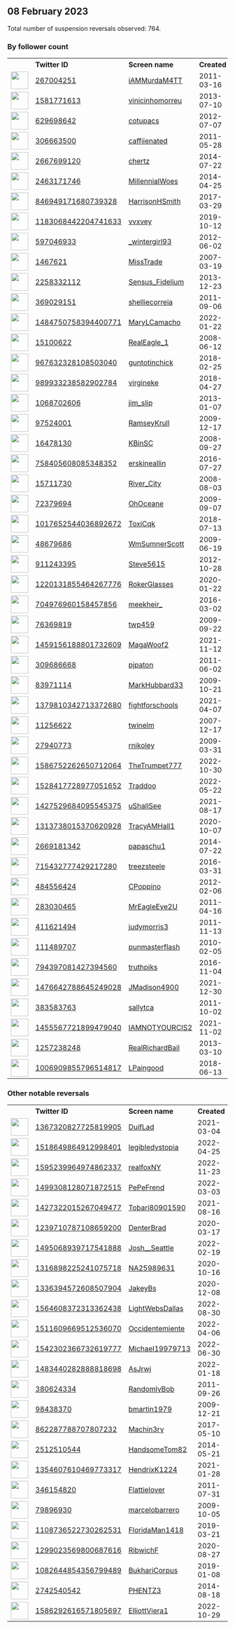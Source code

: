
## 08 February 2023
Total number of suspension reversals observed: 764.

### By follower count
<table><tr><th></th><th align="left">Twitter ID</th><th align="left">Screen name</th>
<th align="left">Created</th><th align="left">Status</th><th align="left">Suspended</th><th align="left">Followers</th>
<tr><td><a href="https://pbs.twimg.com/profile_images/1366039984189427715/PE--JZik_normal.jpg"><img src="https://pbs.twimg.com/profile_images/1366039984189427715/PE--JZik_normal.jpg" width="40px" height="40px" align="center"/></a></td><td><a href="https://twitter.com/intent/user?user_id=267004251">267004251</a></td><td><a href="https://twitter.com/iAMMurdaM4TT">iAMMurdaM4TT</a></td><td>2011-03-16</td><td align="center"></td><td>2023-01-28</td><td>156305</td></tr>
<tr><td><a href="https://pbs.twimg.com/profile_images/1643640455270105088/eX0kzWMJ_normal.jpg"><img src="https://pbs.twimg.com/profile_images/1643640455270105088/eX0kzWMJ_normal.jpg" width="40px" height="40px" align="center"/></a></td><td><a href="https://twitter.com/intent/user?user_id=1581771613">1581771613</a></td><td><a href="https://twitter.com/vinicinhomorreu">vinicinhomorreu</a></td><td>2013-07-10</td><td align="center">🔒</td><td></td><td>80357</td></tr>
<tr><td><a href="https://pbs.twimg.com/profile_images/1534905804368879621/R5xYZeL5_normal.jpg"><img src="https://pbs.twimg.com/profile_images/1534905804368879621/R5xYZeL5_normal.jpg" width="40px" height="40px" align="center"/></a></td><td><a href="https://twitter.com/intent/user?user_id=629698642">629698642</a></td><td><a href="https://twitter.com/cotupacs">cotupacs</a></td><td>2012-07-07</td><td align="center"></td><td>2022-08-14</td><td>78991</td></tr>
<tr><td><a href="https://pbs.twimg.com/profile_images/1668990851932991492/nT0ekfFC_normal.jpg"><img src="https://pbs.twimg.com/profile_images/1668990851932991492/nT0ekfFC_normal.jpg" width="40px" height="40px" align="center"/></a></td><td><a href="https://twitter.com/intent/user?user_id=306663500">306663500</a></td><td><a href="https://twitter.com/caffiienated">caffiienated</a></td><td>2011-05-28</td><td align="center"></td><td></td><td>43816</td></tr>
<tr><td><a href="https://pbs.twimg.com/profile_images/1390270161563815938/Ph33aNfD_normal.jpg"><img src="https://pbs.twimg.com/profile_images/1390270161563815938/Ph33aNfD_normal.jpg" width="40px" height="40px" align="center"/></a></td><td><a href="https://twitter.com/intent/user?user_id=2667699120">2667699120</a></td><td><a href="https://twitter.com/chertz">chertz</a></td><td>2014-07-22</td><td align="center"></td><td>2023-02-05</td><td>24588</td></tr>
<tr><td><a href="https://pbs.twimg.com/profile_images/1000504124776112130/1cTly-LX_normal.jpg"><img src="https://pbs.twimg.com/profile_images/1000504124776112130/1cTly-LX_normal.jpg" width="40px" height="40px" align="center"/></a></td><td><a href="https://twitter.com/intent/user?user_id=2463171746">2463171746</a></td><td><a href="https://twitter.com/MillennialWoes">MillennialWoes</a></td><td>2014-04-25</td><td align="center"></td><td></td><td>23677</td></tr>
<tr><td><a href="https://pbs.twimg.com/profile_images/1623500343177871361/JkWirMVK_normal.jpg"><img src="https://pbs.twimg.com/profile_images/1623500343177871361/JkWirMVK_normal.jpg" width="40px" height="40px" align="center"/></a></td><td><a href="https://twitter.com/intent/user?user_id=846949171680739328">846949171680739328</a></td><td><a href="https://twitter.com/HarrisonHSmith">HarrisonHSmith</a></td><td>2017-03-29</td><td align="center"></td><td></td><td>20484</td></tr>
<tr><td><a href="https://pbs.twimg.com/profile_images/1563737006538203136/QHOGmVEI_normal.jpg"><img src="https://pbs.twimg.com/profile_images/1563737006538203136/QHOGmVEI_normal.jpg" width="40px" height="40px" align="center"/></a></td><td><a href="https://twitter.com/intent/user?user_id=1183068442204741633">1183068442204741633</a></td><td><a href="https://twitter.com/vvxvey">vvxvey</a></td><td>2019-10-12</td><td align="center"></td><td>2022-09-26</td><td>19940</td></tr>
<tr><td><a href="https://pbs.twimg.com/profile_images/1670066719916785666/s8l9jhpL_normal.jpg"><img src="https://pbs.twimg.com/profile_images/1670066719916785666/s8l9jhpL_normal.jpg" width="40px" height="40px" align="center"/></a></td><td><a href="https://twitter.com/intent/user?user_id=597046933">597046933</a></td><td><a href="https://twitter.com/_wintergirl93">_wintergirl93</a></td><td>2012-06-02</td><td align="center"></td><td></td><td>19020</td></tr>
<tr><td><a href="https://pbs.twimg.com/profile_images/905315755654307840/3u0xlJ2K_normal.jpg"><img src="https://pbs.twimg.com/profile_images/905315755654307840/3u0xlJ2K_normal.jpg" width="40px" height="40px" align="center"/></a></td><td><a href="https://twitter.com/intent/user?user_id=1467621">1467621</a></td><td><a href="https://twitter.com/MissTrade">MissTrade</a></td><td>2007-03-19</td><td align="center"></td><td>2022-04-14</td><td>17180</td></tr>
<tr><td><a href="https://pbs.twimg.com/profile_images/1205691572844728320/hBOBahD8_normal.jpg"><img src="https://pbs.twimg.com/profile_images/1205691572844728320/hBOBahD8_normal.jpg" width="40px" height="40px" align="center"/></a></td><td><a href="https://twitter.com/intent/user?user_id=2258332112">2258332112</a></td><td><a href="https://twitter.com/Sensus_Fidelium">Sensus_Fidelium</a></td><td>2013-12-23</td><td align="center"></td><td>2022-05-05</td><td>14383</td></tr>
<tr><td><a href="https://pbs.twimg.com/profile_images/1396948671539945479/j6XcdOqq_normal.jpg"><img src="https://pbs.twimg.com/profile_images/1396948671539945479/j6XcdOqq_normal.jpg" width="40px" height="40px" align="center"/></a></td><td><a href="https://twitter.com/intent/user?user_id=369029151">369029151</a></td><td><a href="https://twitter.com/shelliecorreia">shelliecorreia</a></td><td>2011-09-06</td><td align="center"></td><td>2022-08-17</td><td>13044</td></tr>
<tr><td><a href="https://pbs.twimg.com/profile_images/1584606777513021455/4HS_sFjh_normal.jpg"><img src="https://pbs.twimg.com/profile_images/1584606777513021455/4HS_sFjh_normal.jpg" width="40px" height="40px" align="center"/></a></td><td><a href="https://twitter.com/intent/user?user_id=1484750758394400771">1484750758394400771</a></td><td><a href="https://twitter.com/MaryLCamacho">MaryLCamacho</a></td><td>2022-01-22</td><td align="center"></td><td>2022-12-01</td><td>12696</td></tr>
<tr><td><a href="https://pbs.twimg.com/profile_images/1625599755953774605/AdQxnJYN_normal.jpg"><img src="https://pbs.twimg.com/profile_images/1625599755953774605/AdQxnJYN_normal.jpg" width="40px" height="40px" align="center"/></a></td><td><a href="https://twitter.com/intent/user?user_id=15100622">15100622</a></td><td><a href="https://twitter.com/RealEagle_1">RealEagle_1</a></td><td>2008-06-12</td><td align="center"></td><td>2022-07-21</td><td>12678</td></tr>
<tr><td><a href="https://pbs.twimg.com/profile_images/1646628215459311618/AjmzoJlL_normal.jpg"><img src="https://pbs.twimg.com/profile_images/1646628215459311618/AjmzoJlL_normal.jpg" width="40px" height="40px" align="center"/></a></td><td><a href="https://twitter.com/intent/user?user_id=967632328108503040">967632328108503040</a></td><td><a href="https://twitter.com/guntotinchick">guntotinchick</a></td><td>2018-02-25</td><td align="center"></td><td></td><td>11485</td></tr>
<tr><td><a href="https://pbs.twimg.com/profile_images/1396548287021387777/vzXqeR_P_normal.jpg"><img src="https://pbs.twimg.com/profile_images/1396548287021387777/vzXqeR_P_normal.jpg" width="40px" height="40px" align="center"/></a></td><td><a href="https://twitter.com/intent/user?user_id=989933238582902784">989933238582902784</a></td><td><a href="https://twitter.com/virgineke">virgineke</a></td><td>2018-04-27</td><td align="center"></td><td></td><td>10609</td></tr>
<tr><td><a href="https://pbs.twimg.com/profile_images/1655674984897847316/qNe6xqLE_normal.jpg"><img src="https://pbs.twimg.com/profile_images/1655674984897847316/qNe6xqLE_normal.jpg" width="40px" height="40px" align="center"/></a></td><td><a href="https://twitter.com/intent/user?user_id=1068702606">1068702606</a></td><td><a href="https://twitter.com/jim_slip">jim_slip</a></td><td>2013-01-07</td><td align="center"></td><td>2022-08-07</td><td>9588</td></tr>
<tr><td><a href="https://pbs.twimg.com/profile_images/546894883399561217/YsmclmQo_normal.jpeg"><img src="https://pbs.twimg.com/profile_images/546894883399561217/YsmclmQo_normal.jpeg" width="40px" height="40px" align="center"/></a></td><td><a href="https://twitter.com/intent/user?user_id=97524001">97524001</a></td><td><a href="https://twitter.com/RamseyKrull">RamseyKrull</a></td><td>2009-12-17</td><td align="center"></td><td>2022-02-24</td><td>9243</td></tr>
<tr><td><a href="https://pbs.twimg.com/profile_images/1347736616790536192/fmtBWSrp_normal.jpg"><img src="https://pbs.twimg.com/profile_images/1347736616790536192/fmtBWSrp_normal.jpg" width="40px" height="40px" align="center"/></a></td><td><a href="https://twitter.com/intent/user?user_id=16478130">16478130</a></td><td><a href="https://twitter.com/KBinSC">KBinSC</a></td><td>2008-09-27</td><td align="center">🚫</td><td>2022-09-16</td><td>9063</td></tr>
<tr><td><a href="https://pbs.twimg.com/profile_images/1441906542261850117/QE0UsKDN_normal.jpg"><img src="https://pbs.twimg.com/profile_images/1441906542261850117/QE0UsKDN_normal.jpg" width="40px" height="40px" align="center"/></a></td><td><a href="https://twitter.com/intent/user?user_id=758405608085348352">758405608085348352</a></td><td><a href="https://twitter.com/erskineallin">erskineallin</a></td><td>2016-07-27</td><td align="center"></td><td>2022-08-18</td><td>9044</td></tr>
<tr><td><a href="https://pbs.twimg.com/profile_images/1320144642860568576/62CaAz2z_normal.jpg"><img src="https://pbs.twimg.com/profile_images/1320144642860568576/62CaAz2z_normal.jpg" width="40px" height="40px" align="center"/></a></td><td><a href="https://twitter.com/intent/user?user_id=15711730">15711730</a></td><td><a href="https://twitter.com/River_City">River_City</a></td><td>2008-08-03</td><td align="center"></td><td>2022-02-26</td><td>9008</td></tr>
<tr><td><a href="https://pbs.twimg.com/profile_images/1500835818381922304/AoWGNIuO_normal.jpg"><img src="https://pbs.twimg.com/profile_images/1500835818381922304/AoWGNIuO_normal.jpg" width="40px" height="40px" align="center"/></a></td><td><a href="https://twitter.com/intent/user?user_id=72379694">72379694</a></td><td><a href="https://twitter.com/OhOceane">OhOceane</a></td><td>2009-09-07</td><td align="center"></td><td>2022-09-24</td><td>8237</td></tr>
<tr><td><a href="https://pbs.twimg.com/profile_images/1671011120558030853/CVHA3CTH_normal.jpg"><img src="https://pbs.twimg.com/profile_images/1671011120558030853/CVHA3CTH_normal.jpg" width="40px" height="40px" align="center"/></a></td><td><a href="https://twitter.com/intent/user?user_id=1017652544036892672">1017652544036892672</a></td><td><a href="https://twitter.com/ToxiCqk">ToxiCqk</a></td><td>2018-07-13</td><td align="center"></td><td>2022-12-30</td><td>8011</td></tr>
<tr><td><a href="https://pbs.twimg.com/profile_images/1080515204515954689/vB1fHoxF_normal.jpg"><img src="https://pbs.twimg.com/profile_images/1080515204515954689/vB1fHoxF_normal.jpg" width="40px" height="40px" align="center"/></a></td><td><a href="https://twitter.com/intent/user?user_id=48679686">48679686</a></td><td><a href="https://twitter.com/WmSumnerScott">WmSumnerScott</a></td><td>2009-06-19</td><td align="center"></td><td>2022-03-14</td><td>7745</td></tr>
<tr><td><a href="https://pbs.twimg.com/profile_images/1526264933071171586/VfO1OAxF_normal.jpg"><img src="https://pbs.twimg.com/profile_images/1526264933071171586/VfO1OAxF_normal.jpg" width="40px" height="40px" align="center"/></a></td><td><a href="https://twitter.com/intent/user?user_id=911243395">911243395</a></td><td><a href="https://twitter.com/Steve5615">Steve5615</a></td><td>2012-10-28</td><td align="center"></td><td>2022-09-21</td><td>7420</td></tr>
<tr><td><a href="https://pbs.twimg.com/profile_images/1372268770085978117/NqC16Wer_normal.jpg"><img src="https://pbs.twimg.com/profile_images/1372268770085978117/NqC16Wer_normal.jpg" width="40px" height="40px" align="center"/></a></td><td><a href="https://twitter.com/intent/user?user_id=1220131855464267776">1220131855464267776</a></td><td><a href="https://twitter.com/RokerGlasses">RokerGlasses</a></td><td>2020-01-22</td><td align="center"></td><td>2022-10-28</td><td>7413</td></tr>
<tr><td><a href="https://pbs.twimg.com/profile_images/1592833223310168065/FEvP7RDP_normal.jpg"><img src="https://pbs.twimg.com/profile_images/1592833223310168065/FEvP7RDP_normal.jpg" width="40px" height="40px" align="center"/></a></td><td><a href="https://twitter.com/intent/user?user_id=704976960158457856">704976960158457856</a></td><td><a href="https://twitter.com/meekheir_">meekheir_</a></td><td>2016-03-02</td><td align="center"></td><td>2023-01-28</td><td>7355</td></tr>
<tr><td><a href="https://pbs.twimg.com/profile_images/1447570167416999936/vQDErUx4_normal.jpg"><img src="https://pbs.twimg.com/profile_images/1447570167416999936/vQDErUx4_normal.jpg" width="40px" height="40px" align="center"/></a></td><td><a href="https://twitter.com/intent/user?user_id=76369819">76369819</a></td><td><a href="https://twitter.com/twp459">twp459</a></td><td>2009-09-22</td><td align="center"></td><td>2022-07-14</td><td>7288</td></tr>
<tr><td><a href="https://pbs.twimg.com/profile_images/1496128767659499522/xKjIIxif_normal.jpg"><img src="https://pbs.twimg.com/profile_images/1496128767659499522/xKjIIxif_normal.jpg" width="40px" height="40px" align="center"/></a></td><td><a href="https://twitter.com/intent/user?user_id=1459156188801732609">1459156188801732609</a></td><td><a href="https://twitter.com/MagaWoof2">MagaWoof2</a></td><td>2021-11-12</td><td align="center"></td><td>2022-07-04</td><td>6717</td></tr>
<tr><td><a href="https://pbs.twimg.com/profile_images/1249113361637355520/QoSD3suw_normal.jpg"><img src="https://pbs.twimg.com/profile_images/1249113361637355520/QoSD3suw_normal.jpg" width="40px" height="40px" align="center"/></a></td><td><a href="https://twitter.com/intent/user?user_id=309686668">309686668</a></td><td><a href="https://twitter.com/pjpaton">pjpaton</a></td><td>2011-06-02</td><td align="center"></td><td>2022-07-15</td><td>6469</td></tr>
<tr><td><a href="https://pbs.twimg.com/profile_images/1530645435983200256/umRIGI_2_normal.jpg"><img src="https://pbs.twimg.com/profile_images/1530645435983200256/umRIGI_2_normal.jpg" width="40px" height="40px" align="center"/></a></td><td><a href="https://twitter.com/intent/user?user_id=83971114">83971114</a></td><td><a href="https://twitter.com/MarkHubbard33">MarkHubbard33</a></td><td>2009-10-21</td><td align="center"></td><td>2022-08-03</td><td>6022</td></tr>
<tr><td><a href="https://pbs.twimg.com/profile_images/1430967366331113477/fa2jf0wH_normal.jpg"><img src="https://pbs.twimg.com/profile_images/1430967366331113477/fa2jf0wH_normal.jpg" width="40px" height="40px" align="center"/></a></td><td><a href="https://twitter.com/intent/user?user_id=1379810342713372680">1379810342713372680</a></td><td><a href="https://twitter.com/fightforschools">fightforschools</a></td><td>2021-04-07</td><td align="center"></td><td>2023-02-03</td><td>5775</td></tr>
<tr><td><a href="https://pbs.twimg.com/profile_images/1665622868510625792/dmsegFfz_normal.jpg"><img src="https://pbs.twimg.com/profile_images/1665622868510625792/dmsegFfz_normal.jpg" width="40px" height="40px" align="center"/></a></td><td><a href="https://twitter.com/intent/user?user_id=11256622">11256622</a></td><td><a href="https://twitter.com/twinelm">twinelm</a></td><td>2007-12-17</td><td align="center"></td><td>2022-08-01</td><td>5420</td></tr>
<tr><td><a href="https://pbs.twimg.com/profile_images/1253165980970180608/1AauLVvm_normal.jpg"><img src="https://pbs.twimg.com/profile_images/1253165980970180608/1AauLVvm_normal.jpg" width="40px" height="40px" align="center"/></a></td><td><a href="https://twitter.com/intent/user?user_id=27940773">27940773</a></td><td><a href="https://twitter.com/rnikoley">rnikoley</a></td><td>2009-03-31</td><td align="center"></td><td></td><td>5346</td></tr>
<tr><td><a href="https://pbs.twimg.com/profile_images/1597899131988705280/ImNQbkXH_normal.jpg"><img src="https://pbs.twimg.com/profile_images/1597899131988705280/ImNQbkXH_normal.jpg" width="40px" height="40px" align="center"/></a></td><td><a href="https://twitter.com/intent/user?user_id=1586752262650712064">1586752262650712064</a></td><td><a href="https://twitter.com/TheTrumpet777">TheTrumpet777</a></td><td>2022-10-30</td><td align="center">🚫</td><td>2022-12-15</td><td>5282</td></tr>
<tr><td><a href="https://pbs.twimg.com/profile_images/1657484195323842560/qYcig7mh_normal.jpg"><img src="https://pbs.twimg.com/profile_images/1657484195323842560/qYcig7mh_normal.jpg" width="40px" height="40px" align="center"/></a></td><td><a href="https://twitter.com/intent/user?user_id=1528417728977051652">1528417728977051652</a></td><td><a href="https://twitter.com/Traddoo">Traddoo</a></td><td>2022-05-22</td><td align="center"></td><td>2023-01-14</td><td>5179</td></tr>
<tr><td><a href="https://pbs.twimg.com/profile_images/1665715596242087939/GMocPyEc_normal.jpg"><img src="https://pbs.twimg.com/profile_images/1665715596242087939/GMocPyEc_normal.jpg" width="40px" height="40px" align="center"/></a></td><td><a href="https://twitter.com/intent/user?user_id=1427529684095545375">1427529684095545375</a></td><td><a href="https://twitter.com/uShallSee">uShallSee</a></td><td>2021-08-17</td><td align="center"></td><td>2022-09-01</td><td>5072</td></tr>
<tr><td><a href="https://pbs.twimg.com/profile_images/1553190339594387457/pb2KSe3t_normal.jpg"><img src="https://pbs.twimg.com/profile_images/1553190339594387457/pb2KSe3t_normal.jpg" width="40px" height="40px" align="center"/></a></td><td><a href="https://twitter.com/intent/user?user_id=1313738015370620928">1313738015370620928</a></td><td><a href="https://twitter.com/TracyAMHall1">TracyAMHall1</a></td><td>2020-10-07</td><td align="center"></td><td>2022-08-31</td><td>4987</td></tr>
<tr><td><a href="https://pbs.twimg.com/profile_images/600820241476788224/dxXaunLk_normal.jpg"><img src="https://pbs.twimg.com/profile_images/600820241476788224/dxXaunLk_normal.jpg" width="40px" height="40px" align="center"/></a></td><td><a href="https://twitter.com/intent/user?user_id=2669181342">2669181342</a></td><td><a href="https://twitter.com/papaschu1">papaschu1</a></td><td>2014-07-22</td><td align="center"></td><td>2022-07-16</td><td>4986</td></tr>
<tr><td><a href="https://pbs.twimg.com/profile_images/1350911299073437696/YOlficGj_normal.png"><img src="https://pbs.twimg.com/profile_images/1350911299073437696/YOlficGj_normal.png" width="40px" height="40px" align="center"/></a></td><td><a href="https://twitter.com/intent/user?user_id=715432777429217280">715432777429217280</a></td><td><a href="https://twitter.com/treezsteele">treezsteele</a></td><td>2016-03-31</td><td align="center"></td><td>2022-03-18</td><td>4929</td></tr>
<tr><td><a href="https://pbs.twimg.com/profile_images/1641634973353656321/Z7ZPPnGm_normal.jpg"><img src="https://pbs.twimg.com/profile_images/1641634973353656321/Z7ZPPnGm_normal.jpg" width="40px" height="40px" align="center"/></a></td><td><a href="https://twitter.com/intent/user?user_id=484556424">484556424</a></td><td><a href="https://twitter.com/CPoppino">CPoppino</a></td><td>2012-02-06</td><td align="center"></td><td>2022-08-07</td><td>4848</td></tr>
<tr><td><a href="https://pbs.twimg.com/profile_images/1355341022470025216/xcZx3DED_normal.jpg"><img src="https://pbs.twimg.com/profile_images/1355341022470025216/xcZx3DED_normal.jpg" width="40px" height="40px" align="center"/></a></td><td><a href="https://twitter.com/intent/user?user_id=283030465">283030465</a></td><td><a href="https://twitter.com/MrEagleEye2U">MrEagleEye2U</a></td><td>2011-04-16</td><td align="center"></td><td>2022-11-14</td><td>4837</td></tr>
<tr><td><a href="https://pbs.twimg.com/profile_images/1385307460836208641/CXPvbnQi_normal.jpg"><img src="https://pbs.twimg.com/profile_images/1385307460836208641/CXPvbnQi_normal.jpg" width="40px" height="40px" align="center"/></a></td><td><a href="https://twitter.com/intent/user?user_id=411621494">411621494</a></td><td><a href="https://twitter.com/judymorris3">judymorris3</a></td><td>2011-11-13</td><td align="center"></td><td>2022-06-15</td><td>4679</td></tr>
<tr><td><a href="https://pbs.twimg.com/profile_images/1624181939732197378/A3unV-zN_normal.jpg"><img src="https://pbs.twimg.com/profile_images/1624181939732197378/A3unV-zN_normal.jpg" width="40px" height="40px" align="center"/></a></td><td><a href="https://twitter.com/intent/user?user_id=111489707">111489707</a></td><td><a href="https://twitter.com/punmasterflash">punmasterflash</a></td><td>2010-02-05</td><td align="center"></td><td></td><td>4644</td></tr>
<tr><td><a href="https://pbs.twimg.com/profile_images/797984457194086400/4FTqowjV_normal.jpg"><img src="https://pbs.twimg.com/profile_images/797984457194086400/4FTqowjV_normal.jpg" width="40px" height="40px" align="center"/></a></td><td><a href="https://twitter.com/intent/user?user_id=794397081427394560">794397081427394560</a></td><td><a href="https://twitter.com/truthpiks">truthpiks</a></td><td>2016-11-04</td><td align="center"></td><td>2022-07-15</td><td>4598</td></tr>
<tr><td><a href="https://pbs.twimg.com/profile_images/1637669658063929346/eE_9qi2K_normal.jpg"><img src="https://pbs.twimg.com/profile_images/1637669658063929346/eE_9qi2K_normal.jpg" width="40px" height="40px" align="center"/></a></td><td><a href="https://twitter.com/intent/user?user_id=1476642788645249028">1476642788645249028</a></td><td><a href="https://twitter.com/JMadison4900">JMadison4900</a></td><td>2021-12-30</td><td align="center"></td><td>2022-07-28</td><td>4508</td></tr>
<tr><td><a href="https://pbs.twimg.com/profile_images/1540917160314142721/kTToMcSw_normal.jpg"><img src="https://pbs.twimg.com/profile_images/1540917160314142721/kTToMcSw_normal.jpg" width="40px" height="40px" align="center"/></a></td><td><a href="https://twitter.com/intent/user?user_id=383583763">383583763</a></td><td><a href="https://twitter.com/sallytca">sallytca</a></td><td>2011-10-02</td><td align="center"></td><td>2022-07-24</td><td>4503</td></tr>
<tr><td><a href="https://pbs.twimg.com/profile_images/1636378470413660161/b5zwAoyS_normal.jpg"><img src="https://pbs.twimg.com/profile_images/1636378470413660161/b5zwAoyS_normal.jpg" width="40px" height="40px" align="center"/></a></td><td><a href="https://twitter.com/intent/user?user_id=1455567721899479040">1455567721899479040</a></td><td><a href="https://twitter.com/IAMNOTYOURCIS2">IAMNOTYOURCIS2</a></td><td>2021-11-02</td><td align="center"></td><td>2022-05-21</td><td>4441</td></tr>
<tr><td><a href="https://pbs.twimg.com/profile_images/1625176673191702528/eVVTKqdn_normal.jpg"><img src="https://pbs.twimg.com/profile_images/1625176673191702528/eVVTKqdn_normal.jpg" width="40px" height="40px" align="center"/></a></td><td><a href="https://twitter.com/intent/user?user_id=1257238248">1257238248</a></td><td><a href="https://twitter.com/RealRichardBail">RealRichardBail</a></td><td>2013-03-10</td><td align="center"></td><td>2022-04-28</td><td>4435</td></tr>
<tr><td><a href="https://pbs.twimg.com/profile_images/1020065389143703552/P56DLdrm_normal.jpg"><img src="https://pbs.twimg.com/profile_images/1020065389143703552/P56DLdrm_normal.jpg" width="40px" height="40px" align="center"/></a></td><td><a href="https://twitter.com/intent/user?user_id=1006909855796514817">1006909855796514817</a></td><td><a href="https://twitter.com/LPaingood">LPaingood</a></td><td>2018-06-13</td><td align="center"></td><td>2022-03-07</td><td>4429</td></tr>
</table>

### Other notable reversals
<table><tr><th></th><th align="left">Twitter ID</th><th align="left">Screen name</th>
<th align="left">Created</th><th align="left">Status</th><th align="left">Suspended</th><th align="left">Followers</th>
<tr><td><a href="https://pbs.twimg.com/profile_images/1599875737741410304/7vcP8BCD_normal.jpg"><img src="https://pbs.twimg.com/profile_images/1599875737741410304/7vcP8BCD_normal.jpg" width="40px" height="40px" align="center"/></a></td><td><a href="https://twitter.com/intent/user?user_id=1367320827725819905">1367320827725819905</a></td><td><a href="https://twitter.com/DuifLad">DuifLad</a></td><td>2021-03-04</td><td align="center"></td><td>2022-12-22</td><td>320</td></tr>
<tr><td><a href="https://pbs.twimg.com/profile_images/1518694030141362176/fkhS2G0N_normal.jpg"><img src="https://pbs.twimg.com/profile_images/1518694030141362176/fkhS2G0N_normal.jpg" width="40px" height="40px" align="center"/></a></td><td><a href="https://twitter.com/intent/user?user_id=1518649864912998401">1518649864912998401</a></td><td><a href="https://twitter.com/legibledystopia">legibledystopia</a></td><td>2022-04-25</td><td align="center"></td><td>2023-01-22</td><td>148</td></tr>
<tr><td><a href="https://pbs.twimg.com/profile_images/1595240134022045696/bKEyhrTG_normal.jpg"><img src="https://pbs.twimg.com/profile_images/1595240134022045696/bKEyhrTG_normal.jpg" width="40px" height="40px" align="center"/></a></td><td><a href="https://twitter.com/intent/user?user_id=1595239964974862337">1595239964974862337</a></td><td><a href="https://twitter.com/realfoxNY">realfoxNY</a></td><td>2022-11-23</td><td align="center">🔒</td><td>2022-12-27</td><td>215</td></tr>
<tr><td><a href="https://pbs.twimg.com/profile_images/1640182781345972225/WLwnbCLZ_normal.jpg"><img src="https://pbs.twimg.com/profile_images/1640182781345972225/WLwnbCLZ_normal.jpg" width="40px" height="40px" align="center"/></a></td><td><a href="https://twitter.com/intent/user?user_id=1499308128071872515">1499308128071872515</a></td><td><a href="https://twitter.com/PePeFrend">PePeFrend</a></td><td>2022-03-03</td><td align="center"></td><td>2022-11-28</td><td>116</td></tr>
<tr><td><a href="https://pbs.twimg.com/profile_images/1441565309945753606/94ydwhGt_normal.jpg"><img src="https://pbs.twimg.com/profile_images/1441565309945753606/94ydwhGt_normal.jpg" width="40px" height="40px" align="center"/></a></td><td><a href="https://twitter.com/intent/user?user_id=1427322015267049477">1427322015267049477</a></td><td><a href="https://twitter.com/Tobari80901590">Tobari80901590</a></td><td>2021-08-16</td><td align="center"></td><td>2022-12-31</td><td>38</td></tr>
<tr><td><a href="https://pbs.twimg.com/profile_images/1344690725112332288/UK4RvE6e_normal.jpg"><img src="https://pbs.twimg.com/profile_images/1344690725112332288/UK4RvE6e_normal.jpg" width="40px" height="40px" align="center"/></a></td><td><a href="https://twitter.com/intent/user?user_id=1239710787108659200">1239710787108659200</a></td><td><a href="https://twitter.com/DenterBrad">DenterBrad</a></td><td>2020-03-17</td><td align="center"></td><td>2023-01-19</td><td>205</td></tr>
<tr><td><a href="https://pbs.twimg.com/profile_images/1495076978801528833/p3Wy4opS_normal.jpg"><img src="https://pbs.twimg.com/profile_images/1495076978801528833/p3Wy4opS_normal.jpg" width="40px" height="40px" align="center"/></a></td><td><a href="https://twitter.com/intent/user?user_id=1495068939717541888">1495068939717541888</a></td><td><a href="https://twitter.com/Josh__Seattle">Josh__Seattle</a></td><td>2022-02-19</td><td align="center"></td><td>2022-12-16</td><td>791</td></tr>
<tr><td><a href="https://pbs.twimg.com/profile_images/1507198501658275844/V3a_Gfif_normal.jpg"><img src="https://pbs.twimg.com/profile_images/1507198501658275844/V3a_Gfif_normal.jpg" width="40px" height="40px" align="center"/></a></td><td><a href="https://twitter.com/intent/user?user_id=1316898225241075718">1316898225241075718</a></td><td><a href="https://twitter.com/NA25989631">NA25989631</a></td><td>2020-10-16</td><td align="center"></td><td>2022-11-18</td><td>669</td></tr>
<tr><td><a href="https://pbs.twimg.com/profile_images/1625929890028453909/oII0M25L_normal.jpg"><img src="https://pbs.twimg.com/profile_images/1625929890028453909/oII0M25L_normal.jpg" width="40px" height="40px" align="center"/></a></td><td><a href="https://twitter.com/intent/user?user_id=1336394572608507904">1336394572608507904</a></td><td><a href="https://twitter.com/JakeyBs">JakeyBs</a></td><td>2020-12-08</td><td align="center"></td><td>2022-12-09</td><td>210</td></tr>
<tr><td><a href="https://pbs.twimg.com/profile_images/1659258837298290688/9aqdZP5S_normal.jpg"><img src="https://pbs.twimg.com/profile_images/1659258837298290688/9aqdZP5S_normal.jpg" width="40px" height="40px" align="center"/></a></td><td><a href="https://twitter.com/intent/user?user_id=1564608372313362438">1564608372313362438</a></td><td><a href="https://twitter.com/LightWebsDallas">LightWebsDallas</a></td><td>2022-08-30</td><td align="center"></td><td>2023-01-20</td><td>308</td></tr>
<tr><td><a href="https://pbs.twimg.com/profile_images/1511611977319260163/Xl5Wpkho_normal.jpg"><img src="https://pbs.twimg.com/profile_images/1511611977319260163/Xl5Wpkho_normal.jpg" width="40px" height="40px" align="center"/></a></td><td><a href="https://twitter.com/intent/user?user_id=1511609669512536070">1511609669512536070</a></td><td><a href="https://twitter.com/Occidentemiente">Occidentemiente</a></td><td>2022-04-06</td><td align="center"></td><td>2022-12-28</td><td>605</td></tr>
<tr><td><a href="https://pbs.twimg.com/profile_images/1644053066121990159/x57Avxzt_normal.jpg"><img src="https://pbs.twimg.com/profile_images/1644053066121990159/x57Avxzt_normal.jpg" width="40px" height="40px" align="center"/></a></td><td><a href="https://twitter.com/intent/user?user_id=1542302366732619777">1542302366732619777</a></td><td><a href="https://twitter.com/Michael19979713">Michael19979713</a></td><td>2022-06-30</td><td align="center"></td><td>2023-01-21</td><td>2595</td></tr>
<tr><td><a href="https://pbs.twimg.com/profile_images/1483440641250050049/C03MXk8G_normal.jpg"><img src="https://pbs.twimg.com/profile_images/1483440641250050049/C03MXk8G_normal.jpg" width="40px" height="40px" align="center"/></a></td><td><a href="https://twitter.com/intent/user?user_id=1483440282888818698">1483440282888818698</a></td><td><a href="https://twitter.com/AsJrwj">AsJrwj</a></td><td>2022-01-18</td><td align="center"></td><td>2023-02-07</td><td>233</td></tr>
<tr><td><a href="https://pbs.twimg.com/profile_images/634418270292934656/CMBLBKUx_normal.png"><img src="https://pbs.twimg.com/profile_images/634418270292934656/CMBLBKUx_normal.png" width="40px" height="40px" align="center"/></a></td><td><a href="https://twitter.com/intent/user?user_id=380624334">380624334</a></td><td><a href="https://twitter.com/RandomlyBob">RandomlyBob</a></td><td>2011-09-26</td><td align="center"></td><td>2023-01-28</td><td>455</td></tr>
<tr><td><a href="https://pbs.twimg.com/profile_images/1493546368253796352/bGm-5Vfd_normal.jpg"><img src="https://pbs.twimg.com/profile_images/1493546368253796352/bGm-5Vfd_normal.jpg" width="40px" height="40px" align="center"/></a></td><td><a href="https://twitter.com/intent/user?user_id=98438370">98438370</a></td><td><a href="https://twitter.com/bmartin1979">bmartin1979</a></td><td>2009-12-21</td><td align="center"></td><td>2022-12-07</td><td>551</td></tr>
<tr><td><a href="https://pbs.twimg.com/profile_images/1577640120731279360/UMgoV3hv_normal.jpg"><img src="https://pbs.twimg.com/profile_images/1577640120731279360/UMgoV3hv_normal.jpg" width="40px" height="40px" align="center"/></a></td><td><a href="https://twitter.com/intent/user?user_id=862287788707807232">862287788707807232</a></td><td><a href="https://twitter.com/Machin3ry">Machin3ry</a></td><td>2017-05-10</td><td align="center"></td><td>2023-01-04</td><td>1188</td></tr>
<tr><td><a href="https://pbs.twimg.com/profile_images/1308406299185512449/bXTsV8zr_normal.jpg"><img src="https://pbs.twimg.com/profile_images/1308406299185512449/bXTsV8zr_normal.jpg" width="40px" height="40px" align="center"/></a></td><td><a href="https://twitter.com/intent/user?user_id=2512510544">2512510544</a></td><td><a href="https://twitter.com/HandsomeTom82">HandsomeTom82</a></td><td>2014-05-21</td><td align="center"></td><td>2022-12-21</td><td>488</td></tr>
<tr><td><a href="https://pbs.twimg.com/profile_images/1354608196938309636/nmThEsnN_normal.jpg"><img src="https://pbs.twimg.com/profile_images/1354608196938309636/nmThEsnN_normal.jpg" width="40px" height="40px" align="center"/></a></td><td><a href="https://twitter.com/intent/user?user_id=1354607610469773317">1354607610469773317</a></td><td><a href="https://twitter.com/HendrixK1224">HendrixK1224</a></td><td>2021-01-28</td><td align="center">🔒</td><td>2022-12-16</td><td>57</td></tr>
<tr><td><a href="https://pbs.twimg.com/profile_images/1507912554844233729/7U-Y3Yww_normal.jpg"><img src="https://pbs.twimg.com/profile_images/1507912554844233729/7U-Y3Yww_normal.jpg" width="40px" height="40px" align="center"/></a></td><td><a href="https://twitter.com/intent/user?user_id=346154820">346154820</a></td><td><a href="https://twitter.com/Flattielover">Flattielover</a></td><td>2011-07-31</td><td align="center"></td><td>2023-02-04</td><td>2659</td></tr>
<tr><td><a href="https://pbs.twimg.com/profile_images/1525965390807027712/IhBKusMh_normal.jpg"><img src="https://pbs.twimg.com/profile_images/1525965390807027712/IhBKusMh_normal.jpg" width="40px" height="40px" align="center"/></a></td><td><a href="https://twitter.com/intent/user?user_id=79896930">79896930</a></td><td><a href="https://twitter.com/marcelobarrero">marcelobarrero</a></td><td>2009-10-05</td><td align="center"></td><td>2022-09-03</td><td>113</td></tr>
<tr><td><a href="https://pbs.twimg.com/profile_images/1108802408010924032/SkSXkj-j_normal.jpg"><img src="https://pbs.twimg.com/profile_images/1108802408010924032/SkSXkj-j_normal.jpg" width="40px" height="40px" align="center"/></a></td><td><a href="https://twitter.com/intent/user?user_id=1108736522730262531">1108736522730262531</a></td><td><a href="https://twitter.com/FloridaMan1418">FloridaMan1418</a></td><td>2019-03-21</td><td align="center">🚫</td><td>2022-08-05</td><td>125</td></tr>
<tr><td><a href="https://pbs.twimg.com/profile_images/1299025856451420160/vPswNrtQ_normal.jpg"><img src="https://pbs.twimg.com/profile_images/1299025856451420160/vPswNrtQ_normal.jpg" width="40px" height="40px" align="center"/></a></td><td><a href="https://twitter.com/intent/user?user_id=1299023569800687616">1299023569800687616</a></td><td><a href="https://twitter.com/RibwichF">RibwichF</a></td><td>2020-08-27</td><td align="center"></td><td>2022-12-31</td><td>20</td></tr>
<tr><td><a href="https://pbs.twimg.com/profile_images/1628821938197127168/se8BjNFS_normal.jpg"><img src="https://pbs.twimg.com/profile_images/1628821938197127168/se8BjNFS_normal.jpg" width="40px" height="40px" align="center"/></a></td><td><a href="https://twitter.com/intent/user?user_id=1082644854356799489">1082644854356799489</a></td><td><a href="https://twitter.com/BukhariCorpus">BukhariCorpus</a></td><td>2019-01-08</td><td align="center">🔒</td><td>2022-10-28</td><td>237</td></tr>
<tr><td><a href="https://pbs.twimg.com/profile_images/503581776732639232/Y_-Kfmu6_normal.jpeg"><img src="https://pbs.twimg.com/profile_images/503581776732639232/Y_-Kfmu6_normal.jpeg" width="40px" height="40px" align="center"/></a></td><td><a href="https://twitter.com/intent/user?user_id=2742540542">2742540542</a></td><td><a href="https://twitter.com/PHENTZ3">PHENTZ3</a></td><td>2014-08-18</td><td align="center"></td><td>2022-07-24</td><td>1524</td></tr>
<tr><td><a href="https://pbs.twimg.com/profile_images/1586292882893324288/ug9frp0n_normal.png"><img src="https://pbs.twimg.com/profile_images/1586292882893324288/ug9frp0n_normal.png" width="40px" height="40px" align="center"/></a></td><td><a href="https://twitter.com/intent/user?user_id=1586292616571805697">1586292616571805697</a></td><td><a href="https://twitter.com/ElliottViera1">ElliottViera1</a></td><td>2022-10-29</td><td align="center"></td><td>2022-12-15</td><td>754</td></tr>
</table>
